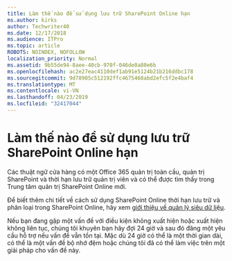 ```yaml
---
title: Làm thế nào để sử dụng lưu trữ SharePoint Online hạn
ms.author: kirks
author: Techwriter40
ms.date: 12/17/2018
ms.audience: ITPro
ms.topic: article
ROBOTS: NOINDEX, NOFOLLOW
localization_priority: Normal
ms.assetid: 9b55de94-8aee-40cb-970f-046de0a80e6b
ms.openlocfilehash: ac2e27eac4110def1ab91e5124b21b216ddbc178
ms.sourcegitcommit: 9d78905c512192ffc4675468abd2efc5f2e4baf4
ms.translationtype: MT
ms.contentlocale: vi-VN
ms.lasthandoff: 04/23/2019
ms.locfileid: "32417044"
---
```

# <a name="how-to-use-the-sharepoint-online-term-store"></a>Làm thế nào để sử dụng lưu trữ SharePoint Online hạn

Các thuật ngữ cửa hàng có một Office 365 quản trị toàn cầu, quản trị SharePoint và thời hạn lưu trữ quản trị viên và có thể được tìm thấy trong Trung tâm quản trị SharePoint Online mới. 
  
Để biết thêm chi tiết về cách sử dụng SharePoint Online thời hạn lưu trữ và phân loại trong SharePoint Online, hãy xem [giới thiệu về quản lý siêu dữ liệu](https://go.microsoft.com/fwlink/?linkid=2044674&amp;clcid=0x409).
  
Nếu bạn đang gặp một vấn đề với điều kiện không xuất hiện hoặc xuất hiện không liên tục, chúng tôi khuyên bạn hãy đợi 24 giờ và sau đó đăng một yêu cầu hỗ trợ nếu vấn đề vẫn tồn tại. Mặc dù 24 giờ có thể là một thời gian dài, có thể là một vấn đề bộ nhớ đệm hoặc chúng tôi đã có thể làm việc trên một giải pháp cho vấn đề này.
  

